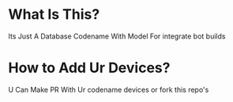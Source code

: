 # What Is This?
Its Just A Database Codename With Model For integrate bot builds
# How to Add Ur Devices?
U Can Make PR With Ur codename devices or fork this repo's
